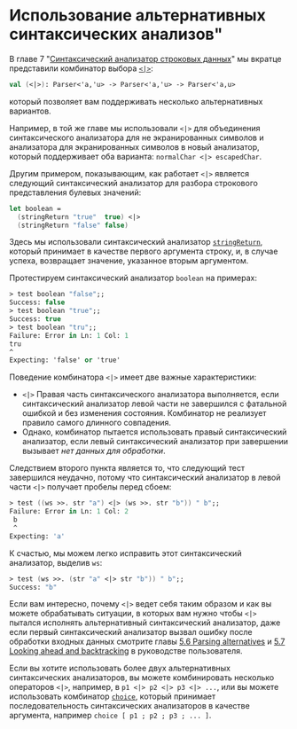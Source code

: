 # Использование альтернативных синтаксических анализов"

В главе 7 "[Синтаксический анализатор строковых данных](../07-parsing-string-data)" мы вкратце представили комбинатор выбора [`<|>`](http://www.quanttec.com/fparsec/reference/primitives.html#members.:60::124::62:):

```fsharp
val (<|>): Parser<'a,'u> -> Parser<'a,'u> -> Parser<'a,u>
```

который позволяет вам поддерживать несколько альтернативных вариантов.

Например, в той же главе мы использовали `<|>` для объединения синтаксического анализатора для не экранированных символов и анализатора для экранированных символов в новый анализатор, который поддерживает оба варианта: `normalChar <|> escapedChar`.

Другим примером, показывающим, как работает `<|>` является следующий синтаксический анализатор для разбора строкового представления булевых значений:

```fsharp
let boolean = 
  (stringReturn "true"  true) <|>
  (stringReturn "false" false)
```

Здесь мы использовали синтаксический анализатор [`stringReturn`](http://www.quanttec.com/fparsec/reference/charparsers.html#members.stringReturn), который принимает в качестве первого аргумента строку, и, в случае успеха, возвращает значение, указанное вторым аргументом.

Протестируем синтаксический анализатор `boolean` на примерах:

```fsharp
> test boolean "false";;
Success: false
> test boolean "true";;
Success: true
> test boolean "tru";;
Failure: Error in Ln: 1 Col: 1
tru
^
Expecting: 'false' or 'true'
```

Поведение комбинатора `<|>` имеет две важные характеристики:
* `<|>` Правая часть синтаксического анализатора выполняется, если синтаксический анализатор левой части не завершился с фатальной ошибкой и без изменения состояния. Комбинатор не реализует правило самого длинного совпадения.
* Однако, комбинатор пытается использовать правый синтаксический анализатор, если левый синтаксический анализатор при завершении вызывает *нет данных для обработки*.

Следствием второго пункта является то, что следующий тест завершился неудачно, потому что синтаксический анализатор в левой части `<|>` получает пробелы перед сбоем:

```fsharp
> test ((ws >>. str "a") <|> (ws >>. str "b")) " b";;
Failure: Error in Ln: 1 Col: 2
 b
 ^
Expecting: 'a'
```

К счастью, мы можем легко исправить этот синтаксический анализатор, выделив `ws`:

```fsharp
> test (ws >>. (str "a" <|> str "b")) " b";;
Success: "b"
```

Если вам интересно, почему `<|>` ведет себя таким образом и как вы можете обрабатывать ситуации, в которых вам нужно чтобы  `<|>` пытался исполнять альтернативный синтаксический анализатор, даже если первый синтаксический анализатор вызвал ошибку после обработки входных данных смотрите главы [5.6 Parsing alternatives](http://www.quanttec.com/fparsec/users-guide/parsing-alternatives.html) и [5.7 Looking ahead and backtracking](http://www.quanttec.com/fparsec/users-guide/looking-ahead-and-backtracking.html) в руководстве пользователя.

Если вы хотите использовать более двух альтернативных синтаксических анализаторов, вы можете комбинировать несколько операторов `<|>`, например, в `p1 <|> p2 <|> p3 <|> ...`, или вы можете использовать комбинатор [`choice`](http://www.quanttec.com/fparsec/reference/primitives.html#members.choice), который принимает последовательность синтаксических анализаторов в качестве аргумента, например `choice [ p1 ; p2 ; p3 ; ... ]`.